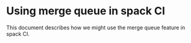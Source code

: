 # Using merge queue in spack CI

This document describes how we might use the merge queue feature in spack CI.
